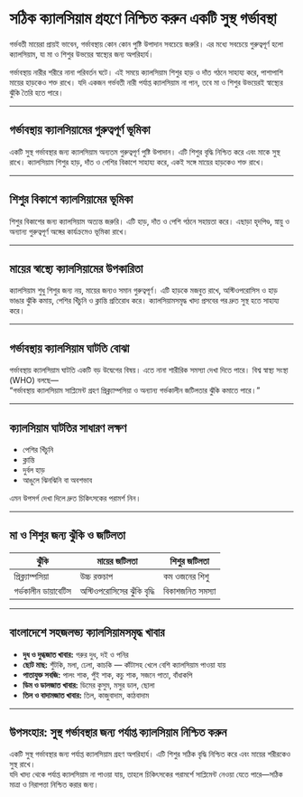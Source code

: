 # সঠিক ক্যালসিয়াম গ্রহণে নিশ্চিত করুন একটি সুস্থ গর্ভাবস্থা

গর্ভবতী মায়েরা প্রায়ই ভাবেন, গর্ভাবস্থায় কোন কোন পুষ্টি উপাদান সবচেয়ে জরুরি। এর মধ্যে সবচেয়ে গুরুত্বপূর্ণ হলো ক্যালসিয়াম, যা মা ও শিশুর উভয়ের স্বাস্থ্যের জন্য অপরিহার্য।

গর্ভাবস্থায় নারীর শরীরে নানা পরিবর্তন ঘটে। এই সময়ে ক্যালসিয়াম শিশুর হাড় ও দাঁত গঠনে সাহায্য করে, পাশাপাশি মায়ের হাড়কেও শক্ত রাখে। যদি একজন গর্ভবতী নারী পর্যাপ্ত ক্যালসিয়াম না পান, তবে মা ও শিশুর উভয়েরই স্বাস্থ্যের ঝুঁকি তৈরি হতে পারে।

---

## গর্ভাবস্থায় ক্যালসিয়ামের গুরুত্বপূর্ণ ভূমিকা

একটি সুস্থ গর্ভাবস্থার জন্য ক্যালসিয়াম অন্যতম গুরুত্বপূর্ণ পুষ্টি উপাদান। এটি শিশুর বৃদ্ধি নিশ্চিত করে এবং মাকে সুস্থ রাখে। ক্যালসিয়াম শিশুর হাড়, দাঁত ও পেশির বিকাশে সাহায্য করে, একই সঙ্গে মায়ের হাড়কেও শক্ত রাখে।

---

## শিশুর বিকাশে ক্যালসিয়ামের ভূমিকা

শিশুর বিকাশের জন্য ক্যালসিয়াম অত্যন্ত জরুরি। এটি হাড়, দাঁত ও পেশি গঠনে সহায়তা করে। এছাড়া হৃদপিণ্ড, স্নায়ু ও অন্যান্য গুরুত্বপূর্ণ অঙ্গের কার্যক্রমেও ভূমিকা রাখে।

---

## মায়ের স্বাস্থ্যে ক্যালসিয়ামের উপকারিতা

ক্যালসিয়াম শুধু শিশুর জন্য নয়, মায়ের জন্যও সমান গুরুত্বপূর্ণ। এটি হাড়কে মজবুত রাখে, অস্টিওপরোসিস ও হাড় ভাঙার ঝুঁকি কমায়, পেশির খিঁচুনি ও ক্লান্তি প্রতিরোধ করে। ক্যালসিয়ামসমৃদ্ধ খাদ্য প্রসবের পর দ্রুত সুস্থ হতে সাহায্য করে।

---

## গর্ভাবস্থায় ক্যালসিয়াম ঘাটতি বোঝা

গর্ভাবস্থায় ক্যালসিয়াম ঘাটতি একটি বড় উদ্বেগের বিষয়। এতে নানা শারীরিক সমস্যা দেখা দিতে পারে। বিশ্ব স্বাস্থ্য সংস্থা (WHO) বলছে—  
“গর্ভাবস্থায় ক্যালসিয়াম সাপ্লিমেন্ট গ্রহণ প্রিক্ল্যাম্পসিয়া ও অন্যান্য গর্ভকালীন জটিলতার ঝুঁকি কমাতে পারে।”

---

## ক্যালসিয়াম ঘাটতির সাধারণ লক্ষণ

- পেশির খিঁচুনি  
- ক্লান্তি  
- দুর্বল হাড়  
- আঙুলে ঝিনঝিনি বা অবশভাব

এমন উপসর্গ দেখা দিলে দ্রুত চিকিৎসকের পরামর্শ নিন।

---

## মা ও শিশুর জন্য ঝুঁকি ও জটিলতা

| ঝুঁকি | মায়ের জটিলতা | শিশুর জটিলতা |
|-------|----------------|----------------|
| প্রিক্ল্যাম্পসিয়া | উচ্চ রক্তচাপ | কম ওজনের শিশু |
| গর্ভকালীন ডায়াবেটিস | অস্টিওপরোসিসের ঝুঁকি বৃদ্ধি | বিকাশজনিত সমস্যা |

---

## বাংলাদেশে সহজলভ্য ক্যালসিয়ামসমৃদ্ধ খাবার

- **দুধ ও দুগ্ধজাত খাবার:** গরুর দুধ, দই ও পনির  
- **ছোট মাছ:** শুঁটকি, মলা, ঢেলা, কাচকি — কাঁটাসহ খেলে বেশি ক্যালসিয়াম পাওয়া যায়  
- **পাতাযুক্ত সবজি:** পালং শাক, পুঁই শাক, কচু শাক, সজনে পাতা, বাঁধাকপি  
- **ডিম ও ডালজাত খাবার:** ডিমের কুসুম, মসুর ডাল, ছোলা  
- **তিল ও বাদামজাত খাবার:** তিল, কাজুবাদাম, কাঠবাদাম  

---

## উপসংহার: সুস্থ গর্ভাবস্থার জন্য পর্যাপ্ত ক্যালসিয়াম নিশ্চিত করুন

একটি সুস্থ গর্ভাবস্থার জন্য পর্যাপ্ত ক্যালসিয়াম গ্রহণ অপরিহার্য। এটি শিশুর সঠিক বৃদ্ধি নিশ্চিত করে এবং মায়ের শরীরকেও সুস্থ রাখে।  
যদি খাদ্য থেকে পর্যাপ্ত ক্যালসিয়াম না পাওয়া যায়, তাহলে চিকিৎসকের পরামর্শে সাপ্লিমেন্ট নেওয়া যেতে পারে—সঠিক মাত্রা ও নিরাপত্তা নিশ্চিত করার জন্য।
